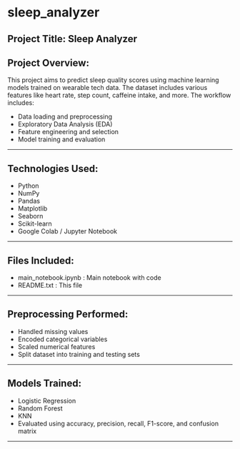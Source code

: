 # sleep_analyzer
Project Title: Sleep Analyzer
------------------------------
Project Overview:
------------------------------
This project aims to predict sleep quality scores using machine learning models trained on wearable tech data. The dataset includes various features like heart rate, step count, caffeine intake, and more.
The workflow includes:
- Data loading and preprocessing
- Exploratory Data Analysis (EDA)
- Feature engineering and selection
- Model training and evaluation

------------------------------
 Technologies Used:
------------------------------
- Python
- NumPy
- Pandas
- Matplotlib
- Seaborn
- Scikit-learn
- Google Colab / Jupyter Notebook

------------------------------
Files Included:
------------------------------
- main_notebook.ipynb : Main notebook with code
- README.txt : This file

------------------------------
Preprocessing Performed:
------------------------------
- Handled missing values
- Encoded categorical variables
- Scaled numerical features
- Split dataset into training and testing sets

------------------------------
Models Trained:
------------------------------
- Logistic Regression
- Random Forest
- KNN
- Evaluated using accuracy, precision, recall, F1-score, and confusion matrix
------------------------------

